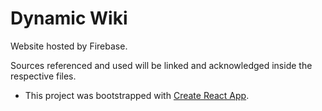 # Dynamic Wiki
Website hosted by Firebase. 

Sources referenced and used will be linked and acknowledged inside the respective files.

- This project was bootstrapped with [Create React App](https://github.com/facebook/create-react-app).
